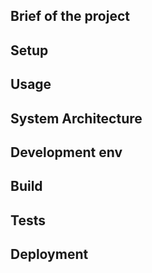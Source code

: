 ## Brief of the project

<!-- _One liner + link to confluence page_
_Screenshot of UI - optional_ -->

## Setup

<!-- _stack - optional_
_How to build and run the code/app_ -->

## Usage

## System Architecture

<!-- _High level overview of system architecture_ -->

<!-- ## Documentation

There's a [docs](./docs) folder in this repository.

[docs/notes](./docs/notes) contains dev draft notes on various aspects of the project. This would generally be converted either into ADRs or guides when ready.

[docs/adr](./docs/adr) contains [Architecture Decision Record](https://github.com/joelparkerhenderson/architecture_decision_record).

> An architectural decision record (ADR) is a document that captures an important architectural decision made along with its context and consequences.

We are using [this template for ADR](https://gist.github.com/iaincollins/92923cc2c309c2751aea6f1b34b31d95) -->

## Development env

 <!-- _How to run the development environment_ -->

<!-- - npm > `6.14.14`
- [Node 14](https://nodejs.org/docs/latest-v14.x/api/)

Node version is set in node version manager [`.nvmrc`](https://github.com/creationix/nvm#nvmrc)

```
nvm use
```
-->

<!-- _Coding style convention ref optional, eg which linter to use_ -->

<!-- _Linting, github pre-push hook - optional_ -->

## Build

<!-- _How to run build_ -->

## Tests

<!-- _How to carry out tests_ -->

## Deployment

<!-- _How to deploy the code/app into test/staging/production_ -->
